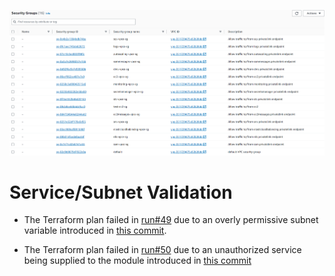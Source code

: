 ![Success](../img/sg4loopmodule.png)

# Service/Subnet Validation
- The Terraform plan failed in [run#49](https://github.com/drewpypro/aws-vpce-policy-tester/actions/runs/11849375127/job/33022510919) due to an overly permissive subnet variable introduced in [this commit](https://github.com/drewpypro/aws-vpce-policy-tester/commit/e6c7b0fd80caa5f3d6acf2997b636df361d32cc2).

- The Terraform plan failed in [run#50](https://github.com/drewpypro/aws-vpce-policy-tester/actions/runs/11850248957/job/33024832642) due to an unauthorized service being supplied to the module introduced in [this commit](https://github.com/drewpypro/aws-vpce-policy-tester/commit/7c472d76f1404911fbc2a11b6acbcc6c325f4e03)